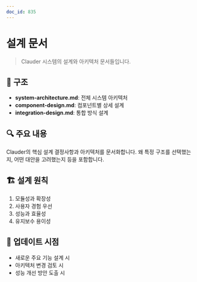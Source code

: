 ```yaml
---
doc_id: 835
---
```


# 설계 문서

> Clauder 시스템의 설계와 아키텍처 문서들입니다.

## 📁 구조

- **system-architecture.md**: 전체 시스템 아키텍처
- **component-design.md**: 컴포넌트별 상세 설계
- **integration-design.md**: 통합 방식 설계

## 🔍 주요 내용

Clauder의 핵심 설계 결정사항과 아키텍처를 문서화합니다. 왜 특정 구조를 선택했는지, 어떤 대안을 고려했는지 등을 포함합니다.

## 🏗️ 설계 원칙

1. 모듈성과 확장성
2. 사용자 경험 우선
3. 성능과 효율성
4. 유지보수 용이성

## 📌 업데이트 시점

- 새로운 주요 기능 설계 시
- 아키텍처 변경 검토 시
- 성능 개선 방안 도출 시